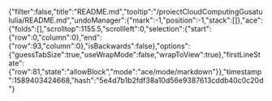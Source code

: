 {"filter":false,"title":"README.md","tooltip":"/proiectCloudComputingGusatuIulia/README.md","undoManager":{"mark":-1,"position":-1,"stack":[]},"ace":{"folds":[],"scrolltop":1155.5,"scrollleft":0,"selection":{"start":{"row":0,"column":0},"end":{"row":93,"column":0},"isBackwards":false},"options":{"guessTabSize":true,"useWrapMode":false,"wrapToView":true},"firstLineState":{"row":81,"state":"allowBlock","mode":"ace/mode/markdown"}},"timestamp":1589403424668,"hash":"5e4d7b1b2fdf38a10d56e9387613cddb40c0c20d"}
